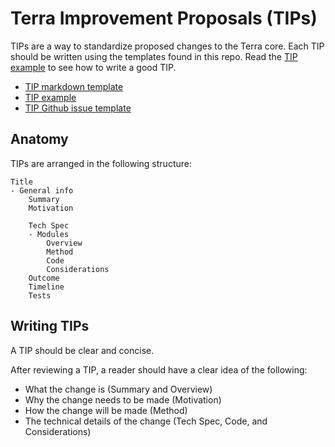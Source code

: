 # Terra Improvement Proposals (TIPs)

TIPs are a way to standardize proposed changes to the Terra core. Each TIP should be written using the templates found in this repo. Read the [TIP example](./tip-example.md) to see how to write a good TIP. 

- [TIP markdown template](./tip-template.md)
- [TIP example](./tip-example.md)
- [TIP Github issue template](./.github/ISSUE_TEMPLATE/terra-improvement-proposal--tip-.md)

## Anatomy

TIPs are arranged in the following structure:

```
Title
- General info
    Summary
    Motivation

    Tech Spec
    - Modules
        Overview
        Method
        Code
        Considerations
    Outcome
    Timeline
    Tests
```

## Writing TIPs

A TIP should be clear and concise. 

After reviewing a TIP, a reader should have a clear idea of the following:

- What the change is (Summary and Overview)
- Why the change needs to be made (Motivation)
- How the change will be made (Method)
- The technical details of the change (Tech Spec, Code, and Considerations)

